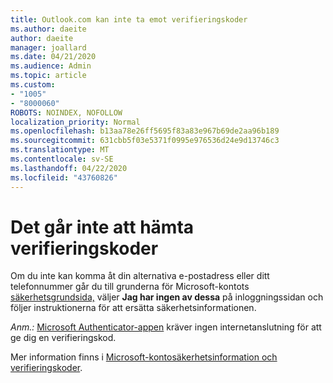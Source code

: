 ```yaml
---
title: Outlook.com kan inte ta emot verifieringskoder
ms.author: daeite
author: daeite
manager: joallard
ms.date: 04/21/2020
ms.audience: Admin
ms.topic: article
ms.custom:
- "1005"
- "8000060"
ROBOTS: NOINDEX, NOFOLLOW
localization_priority: Normal
ms.openlocfilehash: b13aa78e26ff5695f83a83e967b69de2aa96b189
ms.sourcegitcommit: 631cbb5f03e5371f0995e976536d24e9d13746c3
ms.translationtype: MT
ms.contentlocale: sv-SE
ms.lasthandoff: 04/22/2020
ms.locfileid: "43760826"
---
```

# <a name="cant-get-verification-codes"></a>Det går inte att hämta verifieringskoder

Om du inte kan komma åt din alternativa e-postadress eller ditt telefonnummer går du till grunderna för Microsoft-kontots [säkerhetsgrundsida,](https://account.microsoft.com/security) väljer **Jag har ingen av dessa** på inloggningssidan och följer instruktionerna för att ersätta säkerhetsinformationen.

*Anm.:* [Microsoft Authenticator-appen](https://go.microsoft.com/fwlink/?linkid=2016117) kräver ingen internetanslutning för att ge dig en verifieringskod.

Mer information finns i [Microsoft-kontosäkerhetsinformation och verifieringskoder](https://support.microsoft.com/help/12428/).